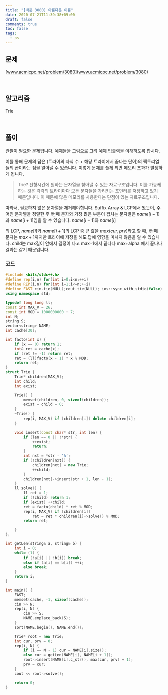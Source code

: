```yaml
---
title: "[백준 3080] 아름다운 이름"
date: 2020-07-21T11:39:38+09:00
draft: false
comments: true
toc: false
tags:
  - ps
---
```


## 문제

[www.acmicpc.net/problem/3080](www.acmicpc.net/problem/3080)

<br>

## 알고리즘

Trie

<br>

## 풀이

관찰이 필요한 문제입니다. 예제들을 그림으로 그려 예제 입출력을 이해하도록 합시다.

이를 통해 문제의 답은 (트라이의 자식 수 + 해당 트라이에서 끝나는 단어)의 팩토리얼들의 곱이라는 점을 알아낼 수 있습니다. 이렇게 문제를 풀게 되면 메모리 초과가 발생하게 됩니다.

> Trie?
> 선형시간에 원하는 문자열을 찾아낼 수 있는 자료구조입니다. 이를 가능케 하는 것은 각각의 트라이마다 모든 문자들을 가리키는 포인터를 저장하고 있기 때문입니다. 이 때문에 많은 메모리를 사용한다는 단점이 있는 자료구조입니다.

따라서, 필요하지 않은 문자열을 제거해야합니다. Suffix Array & LCP에서 봤듯이, 주어진 문자열을 정렬한 후 $i$번째 문자와 가장 많은 부분이 겹치는 문자열은 $name [i-1]$과 $name [i+1]$임을 알 수 있습니다. $name [i-1]$와 $name [i]$

의 LCP, $name [i]$와 $name [i+1]$의 LCP 중 큰 값을 $max(cur, prv)$라고 할 때, $i$번째 문자는 $max+1$까지만 트라이에 저장을 해도 답에 영향을 미치지 않음을 알 수 있습니다. child는 max길이 안에서 결정이 나고 max+1에서 끝나나 max+alpha 에서 끝나나 결과는 같기 때문입니다.

### 코드

```c++
#include <bits/stdc++.h>
#define rep(i,n) for(int i=0;i<n;++i)
#define REP(i,n) for(int i=1;i<=n;++i)
#define FAST cin.tie(NULL);cout.tie(NULL); ios::sync_with_stdio(false)
using namespace std;

typedef long long ll;
const int MAX_V = 26;
const int MOD = 1000000000 + 7;
int N;
string S;
vector<string> NAME;
int cache[30];

int facto(int x) {
    if (x == 0) return 1;
    int& ret = cache[x];
    if (ret != -1) return ret;
    ret = (ll)facto(x - 1) * x % MOD;
    return ret;
}
struct Trie {
    Trie* children[MAX_V];
    int child;
    int exist;

    Trie() {
        memset(children, 0, sizeof(children));
        exist = child = 0;
    }
    ~Trie() {
        rep(i, MAX_V) if (children[i]) delete children[i];
    }

    void insert(const char* str, int len) {
        if (len == 0 || !*str) {
            ++exist;
            return;
        }
        int nxt = *str - 'A';
        if (!children[nxt]) {
            children[nxt] = new Trie;
            ++child;
        }
        children[nxt]->insert(str + 1, len - 1);
    }
    ll solve() {
        ll ret = 1;
        if (!child) return 1;
        if (exist) ++child;
        ret = facto(child) * ret % MOD;
        rep(i, MAX_V) if (children[i])
            ret = ret * children[i]->solve() % MOD;
        return ret;

    }
};

int getLen(string& a, string& b) {
    int i = 0;
    while (1) {
        if (!a[i] || !b[i]) break;
        else if (a[i] == b[i]) ++i;
        else break;
    }
    return i;
}

int main() {
    FAST;
    memset(cache, -1, sizeof(cache));
    cin >> N;
    rep(i, N) {
        cin >> S;
        NAME.emplace_back(S);
    }
    sort(NAME.begin(), NAME.end());

    Trie* root = new Trie;
    int cur, prv = 0;
    rep(i, N) {
        if (i == N - 1) cur = NAME[i].size();
        else cur = getLen(NAME[i], NAME[i + 1]);
        root->insert(NAME[i].c_str(), max(cur, prv) + 1);
        prv = cur;
    }
    cout << root->solve();

    return 0;
}
```
